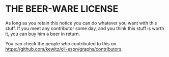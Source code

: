 # THE BEER-WARE LICENSE
As long as you retain this notice you can do whatever you want with this stuff.
If you meet any contributor some day, and you think this stuff is worth it, you
can buy him a beer in return.

You can check the people who contributed to this on https://github.com/kewitz/cli-espn/graphs/contributors.
